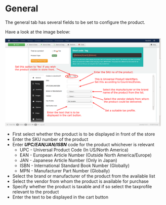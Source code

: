 # General

The general tab has several fields to be set to configure the product.

Have a look at the image below:

![General Tab](product_simple_general_1.png)

* First select whether the product is to be displayed in front of the store
* Enter the SKU number of the product
* Enter ***UPC/EAN/JAN/ISBN*** code for the product whichever is relevant
    * UPC - Universal Product Code (In US/North America)
    * EAN - European Article Number (Outside North America/Europe)
    * JAN - Japanese Article Number (Only in Japan)
    * ISBN - International Standard Book Number (Globally)
    * MPN - Manufacturer Part Number (Globally)
* Select the brand or manufacturer of the product from the available list
* Select the vendor from whom the product is available for purchase
* Specify whether the product is taxable and if so select the taxprofile relevant to the product
* Enter the text to be displayed in the cart button
